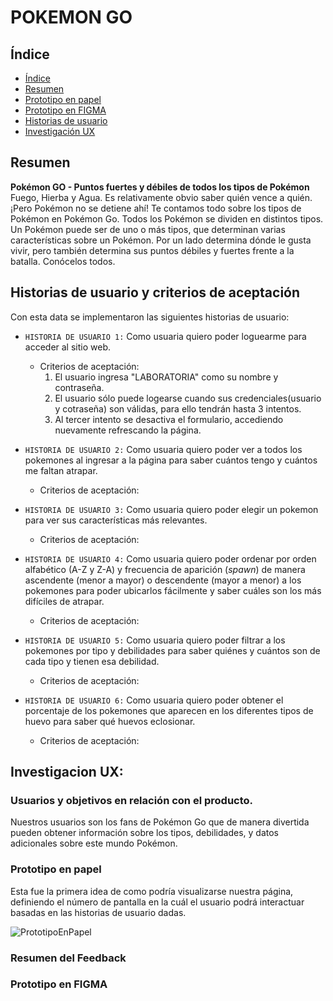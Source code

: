 # POKEMON GO

## Índice

- [Índice](#índice)
- [Resumen](#resumen)
- [Prototipo en papel](#prototipo-en-papel)
- [Prototipo en FIGMA](#prototipo-en-FIGMA)
- [Historias de usuario](#historias-de-usuario)
- [Investigación UX](#investigacion-ux)

## Resumen

**Pokémon GO - Puntos fuertes y débiles de todos los tipos de Pokémon**
Fuego, Hierba y Agua. Es relativamente obvio saber quién vence a quién. ¡Pero Pokémon no se detiene ahí! Te contamos todo sobre los tipos de Pokémon en Pokémon Go.
Todos los Pokémon se dividen en distintos tipos. Un Pokémon puede ser de uno o más tipos, que determinan varias características sobre un Pokémon. Por un lado determina dónde le gusta vivir, pero también
determina sus puntos débiles y fuertes frente a la batalla. Conócelos todos.

## Historias de usuario y criterios de aceptación

Con esta data se implementaron las siguientes historias de usuario:

- `HISTORIA DE USUARIO 1:` Como usuaria quiero poder loguearme para acceder al sitio web.
  - Criterios de aceptación:
    1. El usuario ingresa "LABORATORIA" como su nombre y contraseña.
    2. El usuario sólo puede logearse cuando sus credenciales(usuario y cotraseña) son válidas, para ello tendrán hasta 3 intentos.
    3. Al tercer intento se desactiva el formulario, accediendo nuevamente refrescando la página.

- `HISTORIA DE USUARIO 2:` Como usuaria quiero poder ver a todos los pokemones al ingresar a la página para saber cuántos tengo y cuántos me faltan atrapar.
  - Criterios de aceptación:
    
- `HISTORIA DE USUARIO 3:` Como usuaria quiero poder elegir un pokemon para ver sus características más relevantes.
  - Criterios de aceptación:
- `HISTORIA DE USUARIO 4:` Como usuaria quiero poder ordenar por orden alfabético (A-Z y Z-A) y frecuencia de aparición (_spawn_) de manera ascendente (menor a mayor) o descendente (mayor a menor) a los pokemones para poder ubicarlos fácilmente y saber cuáles son los más difíciles de atrapar.
  - Criterios de aceptación:
- `HISTORIA DE USUARIO 5:` Como usuaria quiero poder filtrar a los pokemones por tipo y debilidades para saber quiénes y cuántos son de cada tipo y tienen esa debilidad.
  - Criterios de aceptación:
- `HISTORIA DE USUARIO 6:` Como usuaria quiero poder obtener el porcentaje de los pokemones que aparecen en los diferentes tipos de huevo para saber qué huevos eclosionar.
  - Criterios de aceptación:

## Investigacion UX:

### Usuarios y objetivos en relación con el producto.
Nuestros usuarios son los fans de Pokémon Go que de manera divertida pueden obtener información sobre los tipos, debilidades, y datos adicionales sobre este mundo Pokémon.

### Prototipo en papel
Esta fue la primera idea de como podría visualizarse nuestra página, definiendo el número de pantalla en la cuál el usuario podrá interactuar basadas en las historias de usuario dadas.

![PrototipoEnPapel](https://user-images.githubusercontent.com/51327685/60276635-9c4e5480-98c1-11e9-8547-3c9d24359cdb.jpg)


### Resumen del Feedback

### Prototipo en FIGMA


